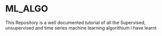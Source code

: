 # ML_ALGO
This Repository is a well documented tutorial of all the Supervised, unsupervised and time series machine learning algorithium i have learnt

